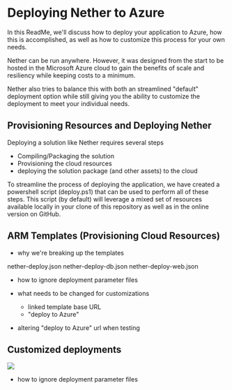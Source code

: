 # Deploying Nether to Azure
In this ReadMe, we'll discuss how to deploy your application to Azure, how this is accomplished, as well as how to customize this process for your own needs.

Nether can be run anywhere. However, it was designed from the start to be hosted in the Microsoft Azure cloud to gain the benefits of scale and resiliency while keeping costs to a minimum.

Nether also tries to balance this with both an streamlined "default" deployment option while still giving you the ability to customize the deployment to meet your individual needs.

## Provisioning Resources and Deploying Nether
Deploying a solution like Nether requires several steps
- Compiling/Packaging the solution
- Provisioning the cloud resources
- deploying the solution package (and other assets) to the cloud

To streamline the process of deploying the application, we have created a powershell script (deploy.ps1) that can be used to perform all of these steps. This script (by default) will leverage a mixed set of resources available locally in your clone of this repository as well as in the online version on GitHub.

## ARM Templates (Provisioning Cloud Resources)
- why we're breaking up the templates

nether-deploy.json
nether-deploy-db.json
nether-deploy-web.json
- how to ignore deployment parameter files

- what needs to be changed for customizations
	- linked template base URL
	- "deploy to Azure"
- altering "deploy to Azure" url when testing

## Customized deployments

<a href="https://portal.azure.com/#create/Microsoft.Template/uri/https%3A%2F%2Fraw.githubusercontent.com%2FMicrosoftDX%2Fnether%2Fmaster%2Fdeployment%2Fnether-deploy.json" target="_blank">
    <img src="http://azuredeploy.net/deploybutton.png"/>
</a>

- how to ignore deployment parameter files
